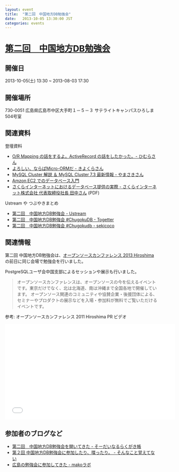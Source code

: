 ```yaml
---
layout: event
title:  "第二回　中国地方DB勉強会"
date:   2013-10-05 13:30:00 JST
categories: events
---
```


# [第二回　中国地方DB勉強会](http://local.aguuu.com/events/21550)

## 開催日

2013-10-05(土) 13:30 ~ 2013-08-03 17:30

## 開催場所

730-0051 広島県広島市中区大手町１－５－３ サテライトキャンパスひろしま　504号室

## 関連資料

登壇資料

* [O/R Mapping の話をするよ。ActiveRecord の話をしたかった。- ひむらさん](https://www.slideshare.net/TomohikoHimura/or-mapping-activerecord)
* [よろしい、ならばMicro-ORMだ - きよくらさん](http://www.slideshare.net/kiyokura/microorm)
* [MySQL Cluster 解説 ＆ MySQL Cluster 7.3 最新情報 - やまさきさん](http://www.slideshare.net/yoyamasaki/mysql-cluster-mysql-cluster-73)
* [Amzon EC2 でのデータベース入門](https://docs.google.com/viewer?url=https%3A%2F%2Fdl.dropboxusercontent.com%2Fu%2F83348419%2FAmazon%2520EC2%25E3%2581%25A7%25E3%2581%25AE%25E3%2583%2587%25E3%2583%25BC%25E3%2582%25BF%25E3%2583%2599%25E3%2583%25BC%25E3%2582%25B9%25E5%2588%259D%25E5%25BF%2583%25E8%2580%2585%25E5%2585%25A5%25E9%2596%2580.pdf)
* [さくらインターネットにおけるデータベース提供の実際 - さくらインターネット株式会社 代表取締役社長 田中さん](/pdf/02-05-sakura.pdf) (PDF)

Ustream や つぶやきまとめ

* [第二回　中国地方DB勉強会 - Ustream](http://www.ustream.tv/recorded/39537319)
* [第二回　中国地方DB勉強会 #ChugokuDB - Togetter](http://togetter.com/li/572860)
* [第二回　中国地方DB勉強会 #Chugokudb - sekicoco](http://sekico.co/zaseki/204)

## 関連情報

第二回 中国地方DB勉強会は、[オープンソースカンファレンス 2013 Hiroshima](http://www.ospn.jp/osc2013-hiroshima/) の前日に同じ会場で勉強会を行いました。

PostgreSQLユーザ会中国支部によるセッションや展示も行いました。

> オープンソースカンファレンスは、オープンソースの今を伝えるイベントです。東京だけでなく、北は北海道、南は沖縄まで全国各地で開催しています。
> オープンソース関連のコミュニティや協賛企業・後援団体による、セミナーやプロダクトの展示などを入場・参加料が無料でご覧いただけるイベントです。

参考: オープンソースカンファレンス 2011 Hiroshima PR ビデオ

<iframe width="560" height="315" src="//www.youtube.com/embed/IuJWTY0CQes" frameborder="0" allowfullscreen></iframe>

## 参加者のブログなど

* [第二回　中国地方DB勉強会を開いてきた - そーだいなるらくがき帳](http://soudai1025.blogspot.jp/2013/10/odb.html)
* [第２回 中国地方DB勉強会に参加したり、喋ったり。 - そんなこと覚えてない](http://blog.eiel.info/blog/2013/10/05/chugokudb-02/)
* [広島の勉強会に参加してきた - makoラボ](http://d.hatena.ne.jp/mako_wis/20131007/p1)
